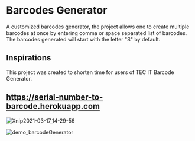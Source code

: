 # Barcodes Generator
A customized barcodes generator, the project allows one to create multiple barcodes at once by entering comma or space separated list of barcodes.
The barcodes generated will start with the letter "S" by default.

## Inspirations

This project was created to shorten time for users of TEC IT Barcode Generator.

## https://serial-number-to-barcode.herokuapp.com


![Xnip2021-03-17_14-29-56](https://user-images.githubusercontent.com/49047379/111519239-41abfa80-872d-11eb-8f32-b3e740e2d9e3.jpg)


![demo_barcodeGenerator](https://user-images.githubusercontent.com/49047379/111520013-0eb63680-872e-11eb-86e3-21f782f8a382.gif)


